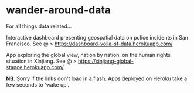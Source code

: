 # wander-around-data
For all things data related...

Interactive dashboard presenting geospatial data on police incidents in San Francisco. See @ > https://dashboard-voila-sf-data.herokuapp.com/

App exploring the global view, nation by nation, on the human rights situation in Xinjiang. See @ > https://xinjiang-global-stance.herokuapp.com/

**NB.** Sorry if the links don't load in a flash. Apps deployed on Heroku take a few seconds to 'wake up'.
